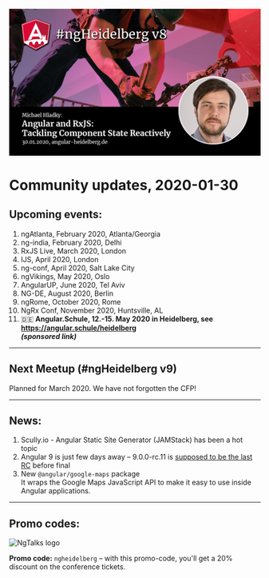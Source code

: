 ![ngHeidelbergv8.jpg](ngHeidelbergv8.png)

# Community updates, 2020-01-30

## Upcoming events:

1. ngAtlanta, February 2020, Atlanta/Georgia 
2. ng-india, February 2020, Delhi
3. RxJS Live, March 2020, London
4. IJS, April 2020, London
5. ng-conf, April 2020, Salt Lake City
6. ngVikings, May 2020, Oslo
7. AngularUP, June 2020, Tel Aviv
8. NG-DE, August 2020, Berlin
7. ngRome, October 2020, Rome
8. NgRx Conf, November 2020, Huntsville, AL
8. 🇩🇪 __Angular.Schule, 12.-15. May 2020 in Heidelberg, see https://angular.schule/heidelberg<br>_(sponsored link)___


----

## Next Meetup (#ngHeidelberg v9)

Planned for March 2020. We have not forgotten the CFP!

----

## News:

1. Scully.io - Angular Static Site Generator (JAMStack) has been a hot topic
2. Angular 9 is just few days away – 9.0.0-rc.11 is [supposed to be the last RC](https://twitter.com/IgorMinar/status/1221650943944474625) before final
3. New `@angular/google-maps` package<br>It wraps the Google Maps JavaScript API to make it easy to use inside Angular applications.

----


## Promo codes:


<img src="logos/rx.js-live.png" width="40%" alt="NgTalks logo">

**Promo code:** `ngheidelberg` – with this promo-code, you'll get a 20% discount on the conference tickets.  

